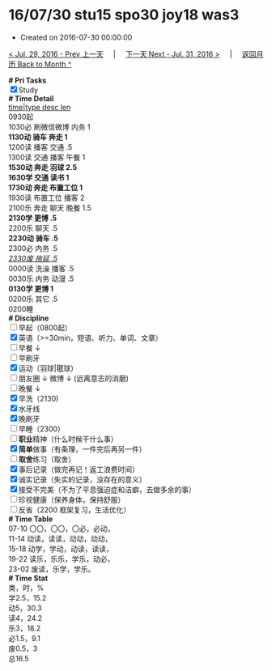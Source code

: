 # 16/07/30 stu15 spo30 joy18 was3

- Created on 2016-07-30 00:00:00

[< Jul. 29, 2016 - Prev 上一天](/lifelogs/2016/07/d29.md) &nbsp; &nbsp; | &nbsp; &nbsp; [下一天 Next - Jul. 31, 2016 >](/lifelogs/2016/07/d31.md) &nbsp; &nbsp; |  &nbsp; &nbsp; [返回月历 Back to Month ^](/lifelogs/2016/07/index.md)
<br/><div><b># Pri Tasks</b></div><div><input checked="true" type="checkbox"/>Study</div><div><b># Time Detail</b></div><div><u>time|type desc len</u></div><div>0930起</div><div>1030必 刷微信微博 内务 1</div><div><b>1130动 骑车 奔走 1</b></div><div>1200读 播客 交通 .5</div><div>1300读 交通 播客 午餐 1</div><div><b>1530动 奔走 羽球 2.5</b></div><div><b>1630学 交通 读书 1</b></div><div><b>1730动 奔走 布置工位 1</b></div><div>1930读 布置工位 播客 2</div><div>2100乐 奔走 聊天 晚餐 1.5</div><div><b>2130学 更博 .5</b></div><div>2200乐 聊天 .5</div><div><b>2230动 骑车 .5</b></div><div>2300必 内务 .5</div><div><u><i>2330废 拖延 .5</i></u></div><div>0000读 洗澡 播客 .5</div><div>0030乐 内务 动漫 .5</div><div><b>0130学 更博 1</b></div><div>0200乐 其它 .5</div><div>0200睡</div><div><b># Discipline</b></div><div><input type="checkbox"/>早起（0800起）</div><div><input checked="true" type="checkbox"/>英语（&gt;=30min，短语、听力、单词、文章）</div><div><input type="checkbox"/>早餐 ↓</div><div><input type="checkbox"/>早刷牙</div><div><input checked="true" type="checkbox"/>运动（羽球|毽球）</div><div><input type="checkbox"/>朋友圈 ↓ 微博 ↓ (远离意志的消磨)</div><div><input type="checkbox"/>晚餐 ↓</div><div><input checked="true" type="checkbox"/>早洗（2130)</div><div><input checked="true" type="checkbox"/>水牙线</div><div><input checked="true" type="checkbox"/>晚刷牙</div><div><input type="checkbox"/>早睡（2300）</div><div><input type="checkbox"/><b>职业</b>精神（什么时候干什么事）</div><div><input checked="true" type="checkbox"/><b>简单</b>做事（有条理，一件完后再另一件）</div><div><input type="checkbox"/><b>取舍</b>练习（取舍）</div><div><input checked="true" type="checkbox"/>事后记录（做完再记！返工浪费时间）</div><div><input checked="true" type="checkbox"/>诚实记录（失实的记录，没存在的意义）</div><div><input checked="true" type="checkbox"/>接受不完美（不为了平息强迫症和洁癖，去做多余的事）</div><div><input type="checkbox"/>珍视健康（保养身体，保持舒服）</div><div><input type="checkbox"/>反省（2200 框架复习，生活优化）</div><div><b># Time Table</b></div><div>07-10 〇〇，〇〇，〇必，必动，</div><div>11-14 动读，读读，动动，动动，</div><div>15-18 动学，学动，动读，读读，</div><div>19-22 读乐，乐乐，学乐，动必，</div><div>23-02 废读，乐学，学乐。</div><div><b># Time Stat</b></div><div>类，时，%</div><div>学2.5，15.2</div><div>动5，30.3</div><div>读4，24.2</div><div>乐3，18.2</div><div>必1.5，9.1</div><div>废0.5，3</div><div>总16.5</div>
